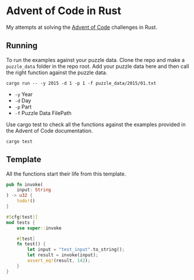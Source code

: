 # Advent of Code in Rust

My attempts at solving the [Advent of Code](https://adventofcode.com) challenges in Rust.

## Running

To run the examples against your puzzle data. Clone the repo and make a `puzzle_data` folder in the repo root. Add your puzzle data here and then call the right function against the puzzle data.

```
cargo run -- -y 2015 -d 1 -p 1 -f puzzle_data/2015/01.txt
```

- `-y` Year
- `-d` Day
- `-p` Part
- `-f` Puzzle Data FilePath

Use cargo test to check all the functions against the examples provided in the Advent of Code documentation.

```
cargo test
```

## Template

All the functions start their life from this template.

```rust
pub fn invoke(
	input: String
) -> u32 {
	todo!()
}

#[cfg(test)]
mod tests {
    use super::invoke

	#[test]
	fn test() {
		let input = "test_input".to_string();
		let result = invoke(input);
		assert_eq!(result, 142);
	}
}
```
